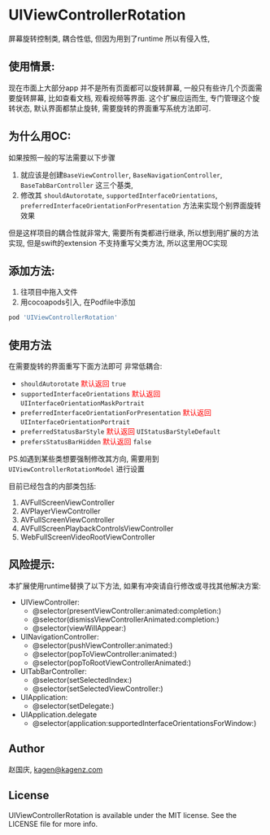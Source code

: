 # UIViewControllerRotation
屏幕旋转控制类, 耦合性低, 但因为用到了runtime 所以有侵入性,

## 使用情景:
现在市面上大部分app 并不是所有页面都可以旋转屏幕, 一般只有些许几个页面需要旋转屏幕, 比如查看文档, 观看视频等界面.
这个扩展应运而生, 专门管理这个旋转状态, 默认界面都禁止旋转, 需要旋转的界面重写系统方法即可.

## 为什么用OC:
如果按照一般的写法需要以下步骤
1. 就应该是创建`BaseViewController`, `BaseNavigationController`, `BaseTabBarController` 这三个基类,
2. 修改其 `shouldAutorotate`, `supportedInterfaceOrientations`, `preferredInterfaceOrientationForPresentation` 方法来实现个别界面旋转效果

但是这样项目的耦合性就非常大, 需要所有类都进行继承, 所以想到用扩展的方法实现, 但是swift的extension 不支持重写父类方法, 所以这里用OC实现

## 添加方法:
1. 往项目中拖入文件
2. 用cocoapods引入, 在Podfile中添加
```ruby
pod 'UIViewControllerRotation'
```

## 使用方法
在需要旋转的界面重写下面方法即可 非常低耦合:
- `shouldAutorotate`  <font color=#f00>默认返回</font> `true`
- `supportedInterfaceOrientations` <font color=#f00>默认返回</font> `UIInterfaceOrientationMaskPortrait`
- `preferredInterfaceOrientationForPresentation` <font color=#f00>默认返回</font> `UIInterfaceOrientationPortrait`
- `preferredStatusBarStyle` <font color=#f00>默认返回</font> `UIStatusBarStyleDefault`
- `prefersStatusBarHidden` <font color=#f00>默认返回</font> `false`

PS.如遇到某些类想要强制修改其方向, 需要用到 `UIViewControllerRotationModel` 进行设置

目前已经包含的内部类包括:
1. AVFullScreenViewController
2. AVPlayerViewController
3. AVFullScreenViewController
4. AVFullScreenPlaybackControlsViewController
5. WebFullScreenVideoRootViewController


## 风险提示:
本扩展使用runtime替换了以下方法, 如果有冲突请自行修改或寻找其他解决方案:
- UIViewController:
  - @selector(presentViewController:animated:completion:)
  - @selector(dismissViewControllerAnimated:completion:)
  - @selector(viewWillAppear:)
- UINavigationController:
  - @selector(pushViewController:animated:)
  - @selector(popToViewController:animated:)
  - @selector(popToRootViewControllerAnimated:)
- UITabBarController:
  - @selector(setSelectedIndex:)
  - @selector(setSelectedViewController:)
- UIApplication:
  - @selector(setDelegate:)
- UIApplication.delegate
  - @selector(application:supportedInterfaceOrientationsForWindow:)


## Author

赵国庆, kagen@kagenz.com

## License

UIViewControllerRotation is available under the MIT license. See the LICENSE file for more info.
